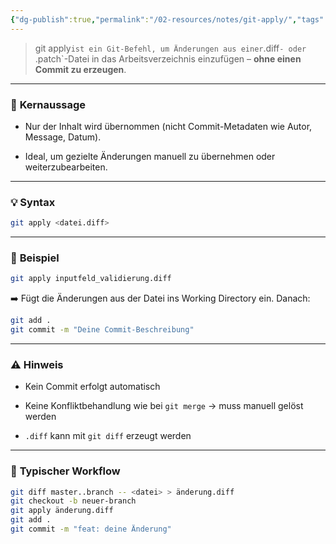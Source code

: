 ```yaml
---
{"dg-publish":true,"permalink":"/02-resources/notes/git-apply/","tags":["git"],"noteIcon":"","updated":"2025-06-14T10:30:01.000+02:00"}
---
```


>git apply` ist ein Git-Befehl, um Änderungen aus einer `.diff`- oder `.patch`-Datei in das Arbeitsverzeichnis einzufügen – **ohne einen Commit zu erzeugen**.

---

### 🧠 **Kernaussage**

- Nur der Inhalt wird übernommen (nicht Commit-Metadaten wie Autor, Message, Datum).
    
- Ideal, um gezielte Änderungen manuell zu übernehmen oder weiterzubearbeiten.
    

---

### 💡 **Syntax**

```bash
git apply <datei.diff>
```

---

### 🔧 **Beispiel**

```bash
git apply inputfeld_validierung.diff
```

➡️ Fügt die Änderungen aus der Datei ins Working Directory ein. Danach:

```bash
git add .
git commit -m "Deine Commit-Beschreibung"
```

---

### ⚠️ **Hinweis**

- Kein Commit erfolgt automatisch
    
- Keine Konfliktbehandlung wie bei `git merge` → muss manuell gelöst werden
    
- `.diff` kann mit `git diff` erzeugt werden
    

---

### 🧰 **Typischer Workflow**

```bash
git diff master..branch -- <datei> > änderung.diff
git checkout -b neuer-branch
git apply änderung.diff
git add .
git commit -m "feat: deine Änderung"
```

